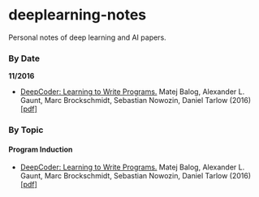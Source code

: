 # deeplearning-notes
Personal notes of deep learning and AI papers.

### By Date
**11/2016**

* [DeepCoder: Learning to Write Programs.](https://github.com/suryabhupa/deeplearning-notes/blob/master/notes/DeepCoder.md) Matej Balog, Alexander L. Gaunt, Marc Brockschmidt, Sebastian Nowozin, Daniel Tarlow (2016) [[pdf]](https://arxiv.org/pdf/1611.01989v1.pdf)




### By Topic
#### Program Induction
* [DeepCoder: Learning to Write Programs.](https://github.com/suryabhupa/deeplearning-notes/blob/master/notes/DeepCoder.md) Matej Balog, Alexander L. Gaunt, Marc Brockschmidt, Sebastian Nowozin, Daniel Tarlow (2016) [[pdf]](https://arxiv.org/pdf/1611.01989v1.pdf)
